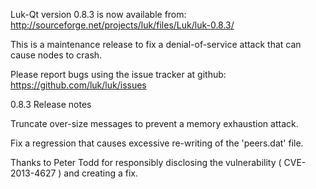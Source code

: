 Luk-Qt version 0.8.3 is now available from:
  http://sourceforge.net/projects/luk/files/Luk/luk-0.8.3/

This is a maintenance release to fix a denial-of-service attack that
can cause nodes to crash.

Please report bugs using the issue tracker at github:
  https://github.com/luk/luk/issues

0.8.3 Release notes

Truncate over-size messages to prevent a memory exhaustion attack.

Fix a regression that causes excessive re-writing of the 'peers.dat' file.


Thanks to Peter Todd for responsibly disclosing the vulnerability
( CVE-2013-4627 ) and creating a fix.
